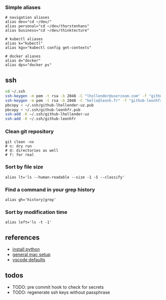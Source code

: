 ### Simple aliases

```
# navigation aliases
alias dev="cd ~/dev/"
alias personal="cd ~/dev/thorstenhans"
alias business="cd ~/dev/thinktecture"

# kubectl aliases
alias k="kubectl"
alias kgx="kubectl config get-contexts"

# docker aliases
alias d="docker"
alias dps="docker ps"
```

## ssh

```sh
cd ~/.ssh
ssh-keygen -m pem -t rsa -b 2048 -C "lhollender@userzoom.com" -f "github-lhollender-uz"
ssh-keygen -m pem -t rsa -b 2048 -C "hello@leonh.fr" -f "github-leonhfr"
pbcopy < ~/.ssh/github-lhollender-uz.pub
pbcopy < ~/.ssh/github-leonhfr.pub
ssh-add -K ~/.ssh/github-lhollender-uz
ssh-add -K ~/.ssh/github-leonhfr
```

### Clean git repository

```
git clean -nx
# n: dry run
# d: directories as well
# f: for real
```

### Sort by file size

```
alias lt='ls --human-readable --size -1 -S --classify'
```

### Find a command in your grep history

```
alias gh='history|grep'
```

### Sort by modification time

```
alias left='ls -t -1'
```

## references

- [install python](https://github.com/nicolashery/mac-dev-setup#python)
- [general mac setup](https://sourabhbajaj.com/mac-setup/)
- [vscode defaults](https://code.visualstudio.com/docs/getstarted/settings#_default-settings)

## todos

- TODO: pre commit hook to check for secrets
- TODO: regenerate ssh keys without passphrase
